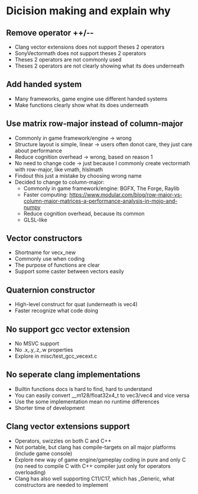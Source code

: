 # Dicision making and explain why

## Remove operator ++/--
- Clang vector extensions does not support theses 2 operators
- SonyVectormath does not support theses 2 operators
- Theses 2 operators are not commonly used
- Theses 2 operators are not clearly showing what its does underneath


## Add handed system
- Many frameworks, game engine use different handed systems
- Make functions clearly show what its does underneath


## Use matrix row-major instead of column-major
- Commonly in game framework/engine -> wrong
- Structure layout is simple, linear -> users often donot care, they just care about performance
- Reduce cognition overhead -> wrong, based on reason 1
- No need to change code -> just because I commonly create vectormath with row-major, like vmath, hlslmath
- Findout this just a mistake by choosing wrong name
- Decided to change to column-major:
    - Commonly in game framework/engine: BGFX, The Forge, Raylib
    - Faster computing: https://www.modular.com/blog/row-major-vs-column-major-matrices-a-performance-analysis-in-mojo-and-numpy
    - Reduce cognition overhead, because its common
    - GLSL-like


## Vector constructors
- Shortname for vecx_new
- Commonly use when coding
- The purpose of functions are clear
- Support some caster between vectors easily


## Quaternion constructor
- High-level construct for quat (underneath is vec4)
- Faster recognize what code doing


## No support gcc vector extension
- No MSVC support
- No .x,.y,.z,.w properties
- Explore in misc/test_gcc_vecext.c


## No seperate clang implementations
- Builtin functions docs is hard to find, hard to understand
- You can easily convert __m128/float32x4_t to vec3/vec4 and vice versa
- Use the some implementation mean no runtime differences
- Shorter time of development


## Clang vector extensions support
- Operators, swizzles on both C and C++
- Not portable, but clang has compile-targets on all major platforms (include game console)
- Explore new way of game engine/gameplay coding in pure and only C (no need to compile C with C++ compiler just only for operators overloading)
- Clang has also well supporting C11/C17, which has _Generic, what constructors are needed to implement